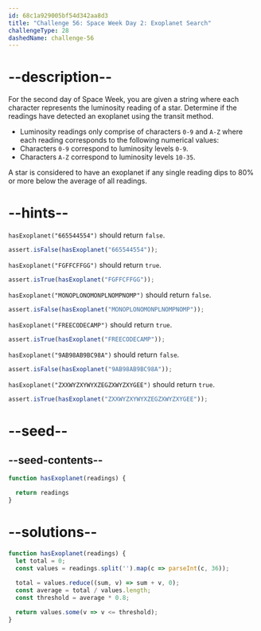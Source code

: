 ```yaml
---
id: 68c1a929005bf54d342aa8d3
title: "Challenge 56: Space Week Day 2: Exoplanet Search"
challengeType: 28
dashedName: challenge-56
---
```


# --description--

For the second day of Space Week, you are given a string where each character represents the luminosity reading of a star. Determine if the readings have detected an exoplanet using the transit method.

- Luminosity readings only comprise of characters `0-9` and `A-Z` where each reading corresponds to the following numerical values:
- Characters `0-9` correspond to luminosity levels `0-9`.
- Characters `A-Z` correspond to luminosity levels `10-35`.

A star is considered to have an exoplanet if any single reading dips to 80% or more below the average of all readings.

# --hints--

`hasExoplanet("665544554")` should return `false`.

```js
assert.isFalse(hasExoplanet("665544554"));
```

`hasExoplanet("FGFFCFFGG")` should return `true`.

```js
assert.isTrue(hasExoplanet("FGFFCFFGG"));
```

`hasExoplanet("MONOPLONOMONPLNOMPNOMP")` should return `false`.

```js
assert.isFalse(hasExoplanet("MONOPLONOMONPLNOMPNOMP"));
```

`hasExoplanet("FREECODECAMP")` should return `true`.

```js
assert.isTrue(hasExoplanet("FREECODECAMP"));
```

`hasExoplanet("9AB98AB9BC98A")` should return `false`.

```js
assert.isFalse(hasExoplanet("9AB98AB9BC98A"));
```

`hasExoplanet("ZXXWYZXYWYXZEGZXWYZXYGEE")` should return `true`.

```js
assert.isTrue(hasExoplanet("ZXXWYZXYWYXZEGZXWYZXYGEE"));
```

# --seed--

## --seed-contents--

```js
function hasExoplanet(readings) {

  return readings
}
```

# --solutions--

```js
function hasExoplanet(readings) {
  let total = 0;
  const values = readings.split('').map(c => parseInt(c, 36));
  
  total = values.reduce((sum, v) => sum + v, 0);
  const average = total / values.length;
  const threshold = average * 0.8;

  return values.some(v => v <= threshold);
}
```
